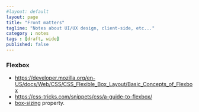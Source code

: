 ```yaml
---
#layout: default
layout: page
title: "Front matters"
tagline: "Notes about UI/UX design, client-side, etc..."
category : notes
tags : [draft, wide]
published: false
---
```



### Flexbox

* <https://developer.mozilla.org/en-US/docs/Web/CSS/CSS_Flexible_Box_Layout/Basic_Concepts_of_Flexbox>
* <https://css-tricks.com/snippets/css/a-guide-to-flexbox/>
* [box-sizing](https://css-tricks.com/box-sizing/) property.
